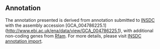 
Annotation
----------

The annotation presented is derived from annotation submitted to
[INSDC](http://www.insdc.org) with the assembly accession [GCA\_004786225.1]
(http://www.ebi.ac.uk/ena/data/view/GCA_004786225.1),
with additional non-coding genes from
[Rfam](http://rfam.xfam.org/). For more details, please visit [INSDC
annotation import](http://ensemblgenomes.org/info/data/insdc_annotation).
